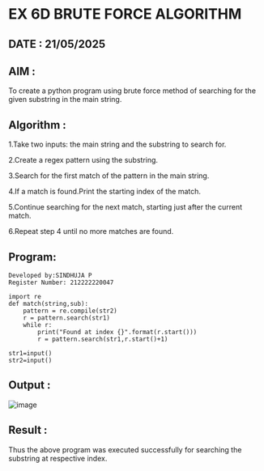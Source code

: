 # EX 6D BRUTE FORCE ALGORITHM

## DATE : 21/05/2025

## AIM :

To create a python program using brute force method of searching for the given substring in the main string.

## Algorithm :

1.Take two inputs: the main string and the substring to search for.

2.Create a regex pattern using the substring.

3.Search for the first match of the pattern in the main string.

4.If a match is found.Print the starting index of the match.

5.Continue searching for the next match, starting just after the current match.

6.Repeat step 4 until no more matches are found.

## Program:

```
Developed by:SINDHUJA P
Register Number: 212222220047
```
```
import re
def match(string,sub):
    pattern = re.compile(str2)
    r = pattern.search(str1)
    while r:
        print("Found at index {}".format(r.start()))
        r = pattern.search(str1,r.start()+1)    

str1=input()
str2=input()
```

## Output :

![image](https://github.com/user-attachments/assets/75c27e26-c4dc-456e-971d-5c5ae641cb61)


## Result :

Thus the above program was executed successfully for searching the substring at respective index.
